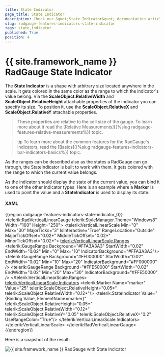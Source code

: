 ```yaml
---
title: State Indicator
page_title: State Indicator
description: Check our &quot;State Indicator&quot; documentation article for the RadGauge {{ site.framework_name }} control.
slug: radgauge-features-indicators-state-indicator
tags: state,indicator
published: True
position: 4
---
```


# {{ site.framework_name }} RadGauge State Indicator

The __State Indicator__ is a shape with arbitrary size located anywhere in the scale. It gets colored in the same color as the range to which the indicator's value belong. Via the __ScaleObject.RelativeWidth__ and __ScaleObject.RelativeHeight__ attachable properties of the indicator you can specify its size. To position it, use the __ScaleObject.RelativeX__ and __ScaleObject.RelativeY__ attachable properties.

>These properties are relative to the cell size of the gauge. To learn more about it read the [Relative Measurements]({%slug radgauge-features-relative-measurements%}) topic. 

>tip To learn more about the common features for the RadGauge's indicators, read the [Basics]({%slug radgauge-features-indicators-bar-indicators-basics%}) topic.

As the ranges can be described also as the states a RadGauge can go through, the StateIndicator is built to work with them. It gets colored with the range to which the current value belongs. 

As the indicator should display the state of the current value, you can bind it to one of the other indicator types. Here is an example where a __Marker__ is used to point the value and a __StateIndicator__ is used to display its state.

#### __XAML__
{{region radgauge-features-indicators-state-indicator_0}}
	<telerik:RadVerticalLinearGauge telerik:StyleManager.Theme="Windows8" Width="100" Height="250">
	    <telerik:VerticalLinearScale Min="0" Max="30"
	                         MajorTicks="3"
	                         IsInteractive="True"
	                         RangeLocation="Outside"
	                         MajorTickOffset="0.02*"
	                         MiddleTickOffset="0.02*"
	                         MinorTickOffset="0.02*">
	        <telerik:VerticalLinearScale.Ranges>
	            <telerik:GaugeRange Background="#FFA3A3A3"
	                                StartWidth="0.02"
	                                EndWidth="0.02"
	                                Min="0" Max="10"
	                                IndicatorBackground="#FFA3A3A3"/>
	            <telerik:GaugeRange Background="#FF000000"
	                                StartWidth="0.02"
	                                EndWidth="0.02"
	                                Min="10" Max="20"
	                                IndicatorBackground="#FF000000" />
	            <telerik:GaugeRange Background="#FFE50000"
	                                StartWidth="0.02"
	                                EndWidth="0.02"
	                                Min="20" Max="30"
	                                IndicatorBackground="#FFE50000" />
	        </telerik:VerticalLinearScale.Ranges>
	        <telerik:VerticalLinearScale.Indicators>
	            <telerik:Marker Name="marker" Value="25" 
	                                         telerik:ScaleObject.RelativeHeight="0.05*"
	                                         telerik:ScaleObject.RelativeWidth="0.12*"/>
	            <telerik:StateIndicator Value="{Binding Value, ElementName=marker}"
	                                         telerik:ScaleObject.RelativeHeight="0.05*"
	                                         telerik:ScaleObject.RelativeWidth="0.12*"
	                                         telerik:ScaleObject.RelativeY="0.05"
	                                         telerik:ScaleObject.RelativeX="0.2"
	                                         UseRangeColor="True"/>
	        </telerik:VerticalLinearScale.Indicators>
	    </telerik:VerticalLinearScale>
	</telerik:RadVerticalLinearGauge>
{{endregion}}

Here is a snapshot of the result:

![{{ site.framework_name }} RadGauge with State Indicator](images/RadGauge_Features_BarIndicators_StateIndicator_01.png)